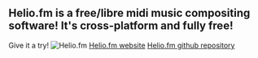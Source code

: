 ## Helio.fm is a free/libre midi music compositing software! It's cross-platform and fully free!
Give it a try!
![Helio.fm](https://helio.fm/images/helio-logo-animation.png)
[Helio.fm website](https://helio.fm/)
[Helio.fm github repository](https://github.com/helio-fm/helio-workstation)
